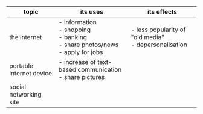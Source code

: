 | topic                    | its uses                                                                                        | its effects                                                |
| ------------------------ | ----------------------------------------------------------------------------------------------- | ---------------------------------------------------------- |
| the internet             | - information </br> - shopping </br> - banking </br> - share photos/news </br> - apply for jobs | - less popularity of "old media" </br> - depersonalisation |
| portable internet device | - increase of text-based communication </br> - share pictures </br>                                                                                                |                                                            |
| social networking site   |                                                                                                 |                                                            |
